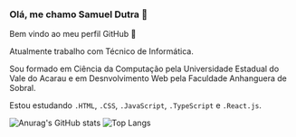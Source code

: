 ### Olá, me chamo Samuel Dutra    👋
Bem vindo ao meu perfil GitHub 👋

Atualmente trabalho com Técnico de Informática.

Sou formado em Ciência da Computação pela Universidade Estadual do Vale do Acarau e em Desnvolvimento Web pela Faculdade Anhanguera de Sobral.

Estou estudando `.HTML`, `.CSS`, `.JavaScript`, `.TypeScript` e `.React.js`.

<!--
**SamuelAuron/SamuelAuron** is a ✨ _special_ ✨ repository because its `README.md` (this file) appears on your GitHub profile.

Here are some ideas to get you started:

- 🔭 I’m currently working on ...
- 🌱 I’m currently learning ...
- 👯 I’m looking to collaborate on ...
- 🤔 I’m looking for help with ...
- 💬 Ask me about ...
- 📫 How to reach me: ...
- 😄 Pronouns: ...
- ⚡ Fun fact: ...
-->

![Anurag's GitHub stats](https://github-readme-stats.vercel.app/api?username=samuelauron&show_icons=true&theme=github_dark) ![Top Langs](https://github-readme-stats.vercel.app/api/top-langs/?username=samuelauron&theme=github_dark)


